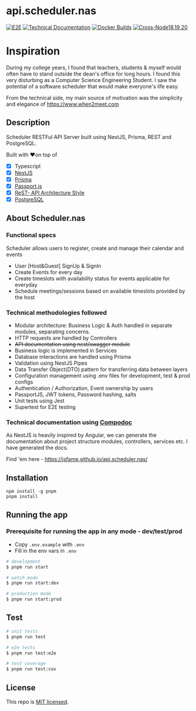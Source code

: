 # api.scheduler.nas

[![E2E](https://github.com/jsFame/api.scheduler.nas/actions/workflows/e2e.yaml/badge.svg)](https://github.com/jsFame/api.scheduler.nas/actions/workflows/e2e.yaml)
[![Technical Documentation](https://github.com/jsFame/api.scheduler.nas/actions/workflows/gitpages.yaml/badge.svg)](https://github.com/jsFame/api.scheduler.nas/actions/workflows/gitpages.yaml)
[![Docker Builds](https://github.com/jsFame/api.scheduler.nas/actions/workflows/docker.yaml/badge.svg)](https://github.com/jsFame/api.scheduler.nas/actions/workflows/docker.yaml)
[![Cross-Node18,19,20](https://github.com/jsFame/api.scheduler.nas/actions/workflows/cross.yaml/badge.svg)](https://github.com/jsFame/api.scheduler.nas/actions/workflows/cross.yaml)

# Inspiration

During my college years, I found that teachers, students & myself would often have to
stand outside the dean's office for long hours. I found this very disturbing as a Computer
Science Engineering Student. I saw the potential of a software scheduler that would make
everyone's life easy.

From the technical side, my main source of motivation was the simplicity and elegance of https://www.when2meet.com

## Description

Scheduler RESTFul API Server built using NestJS, Prisma, REST and PostgreSQL.

Built with ❤️on top of

- [x] Typescript
- [x] [NestJS](https://github.com/nestjs/nest)
- [x] [Prisma](https://www.prisma.io)
- [x] [Passport.js](https://docs.nestjs.com/recipes/passport)
- [x] [ReST- API Architecture Style](https://en.wikipedia.org/wiki/Representational_state_transfer)
- [x] [PostgreSQL](https://www.postgresql.org)

## About Scheduler.nas

### Functional specs

Scheduler allows users to register, create and manage their calendar and events

- User [Host&Guest] SignUp & SignIn
- Create Events for every day
- Create timeslots with availability status for events applicable for everyday
- Schedule meetings/sessions based on available timeslots provided by the host


### Technical methodologies followed

- Modular architecture: Business Logic & Auth handled in separate modules, separating concerns.
- HTTP requests are handled by Controllers
- <s> API documentation using nest/swagger module </s>
- Business logic is implemented in Services
- Database interactions are handled  using Prisma
- Validation using NestJS Pipes
- Data Transfer Object(DTO) pattern for transferring data between layers
- Configuration management using .env files for development, test & prod configs
- Authentication / Authorization, Event ownership by users
- PassportJS, JWT tokens, Password hashing, salts
- Unit tests using Jest
- Supertest for E2E testing

### Technical documentation using [Compodoc](https://jsfame.github.io/api.scheduler.nas/)

As NestJS is heavily inspired by Angular, we can generate the documentation about project
structure modules, controllers, services etc. I have generated the docs.

Find 'em here - https://jsfame.github.io/api.scheduler.nas/

## Installation

```
npm install -g pnpm
pnpm install
```

## Running the app

### Prerequisite for running the app in any mode - dev/test/prod

- Copy `.env.example` with `.env`
- Fill in the env vars in `.env`

```bash
# development
$ pnpm run start

# watch mode
$ pnpm run start:dev

# production mode
$ pnpm run start:prod
```

## Test

```bash
# unit tests
$ pnpm run test

# e2e tests
$ pnpm run test:e2e

# test coverage
$ pnpm run test:cov
```

## License

This repo is [MIT licensed](LICENSE).
